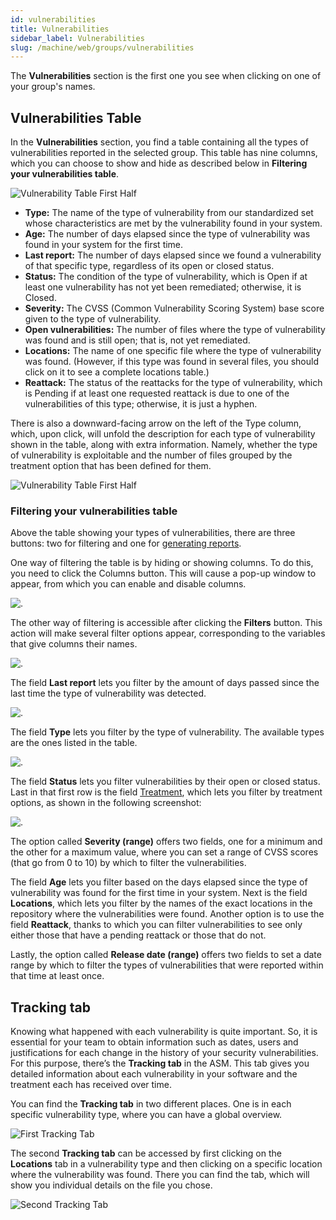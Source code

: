 ```yaml
---
id: vulnerabilities
title: Vulnerabilities
sidebar_label: Vulnerabilities
slug: /machine/web/groups/vulnerabilities
---
```


The **Vulnerabilities** section is
the first one you see when clicking
on one of your group's names.

## Vulnerabilities Table

In the **Vulnerabilities** section,
you find a table containing all
the types of vulnerabilities
reported in the selected group.
This table has nine columns,
which you can choose to show
and hide as described below in
**Filtering your vulnerabilities table**.

![Vulnerability Table First Half](https://res.cloudinary.com/fluid-attacks/image/upload/v1650984610/docs/web/groups/vulnerabilities/vulns_table_1h_m2j4au.png)

- **Type:** The name of the
  type of vulnerability from
  our standardized set whose
  characteristics are met by
  the vulnerability found in
  your system.
- **Age:** The number of days
  elapsed since the type of
  vulnerability was found in
  your system for the first
  time.
- **Last report:** The number
  of days elapsed since
  we found a vulnerability
  of that specific type,
  regardless of its open
  or closed status.
- **Status:** The condition of
  the type of vulnerability,
  which is Open if at least
  one vulnerability has not
  yet been remediated;
  otherwise,
  it is Closed.
- **Severity:** The CVSS
  (Common Vulnerability Scoring
  System) base score given to
  the type of vulnerability.
- **Open vulnerabilities:**
  The number of files where
  the type of vulnerability
  was found and is still
  open; that is,
  not yet remediated.
- **Locations:** The name of
  one specific file where the
  type of vulnerability was found.
  (However,
  if this type was found
  in several files,
  you should click on it
  to see a complete locations
  table.)
- **Reattack:** The status of
  the reattacks for the type
  of vulnerability,
  which is Pending if at least
  one requested reattack is
  due to one of the vulnerabilities
  of this type; otherwise,
  it is just a hyphen.

There is also a downward-facing
arrow on the left of the
Type column,
which,
upon click,
will unfold the description for
each type of vulnerability
shown in the table,
along with extra information.
Namely,
whether the type of vulnerability
is exploitable and the number of
files grouped by the treatment
option that has been defined
for them.

![Vulnerability Table First Half](https://res.cloudinary.com/fluid-attacks/image/upload/v1650984611/docs/web/groups/vulnerabilities/vulns_table_2h_s8mag6.png)

### Filtering your vulnerabilities table

Above the table showing your
types of vulnerabilities,
there are three buttons:
two for filtering and one for
[generating reports](/machine/web/groups/reports).

One way of filtering the
table is by hiding or
showing columns.
To do this,
you need to click the
Columns button.
This will cause a pop-up
window to appear,
from which you can enable
and disable columns.

![.](https://res.cloudinary.com/fluid-attacks/image/upload/v1650984610/docs/web/groups/vulnerabilities/filtering_columns.png)

The other way of filtering
is accessible after clicking
the **Filters** button.
This action will make several
filter options appear,
corresponding to the variables
that give columns their names.

![.](https://res.cloudinary.com/fluid-attacks/image/upload/v1650984610/docs/web/groups/vulnerabilities/filtering_button.png)

The field **Last report** lets
you filter by the amount of days
passed since the last time the
type of vulnerability was detected.

![.](https://res.cloudinary.com/fluid-attacks/image/upload/v1650984610/docs/web/groups/vulnerabilities/filtering_last_report.png)

The field **Type** lets you
filter by the type of vulnerability.
The available types are the
ones listed in the table.

![.](https://res.cloudinary.com/fluid-attacks/image/upload/v1650984610/docs/web/groups/vulnerabilities/filtering_type.png)

The field **Status** lets you
filter vulnerabilities by their
open or closed status.
Last in that first row is the field
[Treatment](/machine/web/vulnerabilities/management/treatments),
which lets you filter by
treatment options,
as shown in the
following screenshot:

![.](https://res.cloudinary.com/fluid-attacks/image/upload/v1650984611/docs/web/groups/vulnerabilities/filtering_status.png)

The option called
**Severity (range)**
offers two fields,
one for a minimum and the
other for a maximum value,
where you can set a range
of CVSS scores (that go
from 0 to 10) by which to
filter the vulnerabilities.

The field **Age** lets you
filter based on the days
elapsed since the type of
vulnerability was found for
the first time in your system.
Next is the field **Locations**,
which lets you filter by the
names of the exact locations
in the repository where the
vulnerabilities were found.
Another option is to use
the field **Reattack**,
thanks to which you can
filter vulnerabilities to
see only either those that
have a pending reattack or
those that do not.

Lastly,
the option called
**Release date (range)** offers
two fields to set a date range
by which to filter the types of
vulnerabilities that were
reported within that time
at least once.

## Tracking tab

Knowing what happened with each
vulnerability is quite important.
So, it is essential for your team to
obtain information such as dates, users
and justifications for each change in
the history of your security vulnerabilities.
For this purpose, there’s the
**Tracking tab** in the ASM.
This tab gives you detailed information
about each vulnerability in your
software and the treatment each has
received over time.

You can find the **Tracking tab** in
two different places.
One is in each specific vulnerability
type, where you can have a global overview.

![First Tracking Tab](https://res.cloudinary.com/fluid-attacks/image/upload/v1643990395/docs/web/groups/vulnerabilities/vulner_first_tracking_tab.png)

The second **Tracking tab** can be accessed
by first clicking on the **Locations** tab
in a vulnerability type and then clicking
on a specific location where the
vulnerability was found.
There you can find the tab, which will show
you individual details on the file you chose.

![Second Tracking Tab](https://res.cloudinary.com/fluid-attacks/image/upload/v1643990394/docs/web/groups/vulnerabilities/vulner_second_tracking_tab.png)
